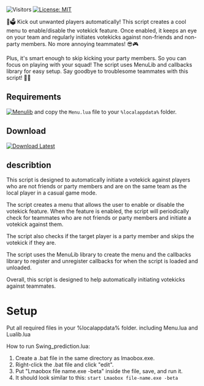 ![Visitors](https://api.visitorbadge.io/api/visitors?path=https%3A%2F%2Fgithub.com%2Ftitaniummachine1%2FServer_Voter_Lua&label=Visitors&countColor=%23263759&style=plastic)
[![License: MIT](https://img.shields.io/badge/License-MIT-yellow.svg)](https://opensource.org/licenses/MIT)

🤖🗳️ Kick out unwanted players automatically! This script creates a cool menu to enable/disable the votekick feature. Once enabled, it keeps an eye on your team and regularly initiates votekicks against non-friends and non-party members. No more annoying teammates! 😎🎮

Plus, it's smart enough to skip kicking your party members. So you can focus on playing with your squad! The script uses MenuLib and callbacks library for easy setup. Say goodbye to troublesome teammates with this script! 💪🔥

## Requirements

[![Menulib](https://img.shields.io/badge/Download-Menu.lua_lnx00-blue?style=for-the-badge&logo=github)](https://github.com/lnx00/Lmaobox-LUA/blob/main/Menu.lua) and copy the `Menu.lua` file to your `%localappdata%` folder.

## Download

[![Download Latest](https://img.shields.io/github/downloads/titaniummachine1/Server_Voter_Lua/total.svg?style=for-the-badge&logo=download&label=Download%20Latest)](https://github.com/titaniummachine1/Server_Voter_Lua/releases/latest/download/A_server_voter.lua)

## describtion
This script is designed to automatically initiate a votekick against players who are not friends or party members and are on the same team as the local player in a casual game mode.

The script creates a menu that allows the user to enable or disable the votekick feature. When the feature is enabled, the script will periodically check for teammates who are not friends or party members and initiate a votekick against them.

The script also checks if the target player is a party member and skips the votekick if they are.

The script uses the MenuLib library to create the menu and the callbacks library to register and unregister callbacks for when the script is loaded and unloaded.

Overall, this script is designed to help automatically initiating votekicks against teammates.

# Setup
Put all required files in your %localappdata% folder.
including Menu.lua and Lualib.lua

How to run Swing_prediction.lua:
  1. Create a .bat file in the same directory as lmaobox.exe.
  2. Right-click the .bat file and click "edit".
  3. Put "Lmaobox file name.exe -beta" inside the file, save, and run it.
  4. It should look similar to this: `start Lmaobox file-name.exe -beta`



